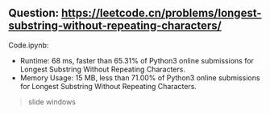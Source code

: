 ## Question: https://leetcode.cn/problems/longest-substring-without-repeating-characters/

Code.ipynb:
* Runtime: 68 ms, faster than 65.31% of Python3 online submissions for Longest Substring Without Repeating Characters.
* Memory Usage: 15 MB, less than 71.00% of Python3 online submissions for Longest Substring Without Repeating Characters.
> slide windows
